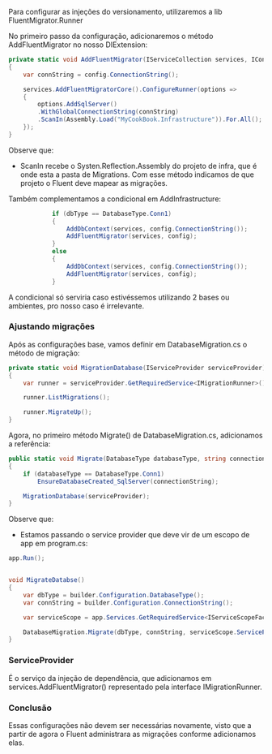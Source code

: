 Para configurar as injeções do versionamento, utilizaremos a lib FluentMigrator.Runner

No primeiro passo da configuração, adicionaremos o método AddFluentMigrator no nosso DIExtension:

```csharp
private static void AddFluentMigrator(IServiceCollection services, IConfiguration config)
{
    var connString = config.ConnectionString();

    services.AddFluentMigratorCore().ConfigureRunner(options =>
    {
        options.AddSqlServer()
        .WithGlobalConnectionString(connString)
        .ScanIn(Assembly.Load("MyCookBook.Infrastructure")).For.All();
    });
}
```
Observe que:
- ScanIn recebe o Systen.Reflection.Assembly do projeto de infra, que é onde esta a pasta de Migrations. Com esse método indicamos de que projeto o Fluent deve mapear as migrações.

Também complementamos a condicional em AddInfrastructure:
```csharp
            if (dbType == DatabaseType.Conn1)
            {
                AddDbContext(services, config.ConnectionString());
                AddFluentMigrator(services, config);
            }
            else
            {
                AddDbContext(services, config.ConnectionString());
                AddFluentMigrator(services, config);
            }
```
A condicional só serviria caso estivéssemos utilizando 2 bases ou ambientes, pro nosso caso é irrelevante.

### Ajustando migrações
Após as configurações base, vamos definir em DatabaseMigration.cs o método de migração:

```csharp
private static void MigrationDatabase(IServiceProvider serviceProvider)
{
    var runner = serviceProvider.GetRequiredService<IMigrationRunner>();

    runner.ListMigrations();

    runner.MigrateUp();
}
```

Agora, no primeiro método Migrate() de DatabaseMigration.cs, adicionamos a referência:
```csharp
public static void Migrate(DatabaseType databaseType, string connectionString, IServiceProvider serviceProvider)
{
    if (databaseType == DatabaseType.Conn1)
        EnsureDatabaseCreated_SqlServer(connectionString);

    MigrationDatabase(serviceProvider);
}
```
Observe que:
- Estamos passando o service provider que deve vir de um escopo de app em program.cs:
```csharp
app.Run();


void MigrateDatabse()
{
    var dbType = builder.Configuration.DatabaseType();
    var connString = builder.Configuration.ConnectionString();

    var serviceScope = app.Services.GetRequiredService<IServiceScopeFactory>().CreateScope();

    DatabaseMigration.Migrate(dbType, connString, serviceScope.ServiceProvider);
}
```

### ServiceProvider
É o serviço da injeção de dependência, que adicionamos em services.AddFluentMigrator() representado pela interface IMigrationRunner.

### Conclusão
Essas configurações não devem ser necessárias novamente, visto que a partir de agora o Fluent administrara as migrações conforme adicionamos elas.